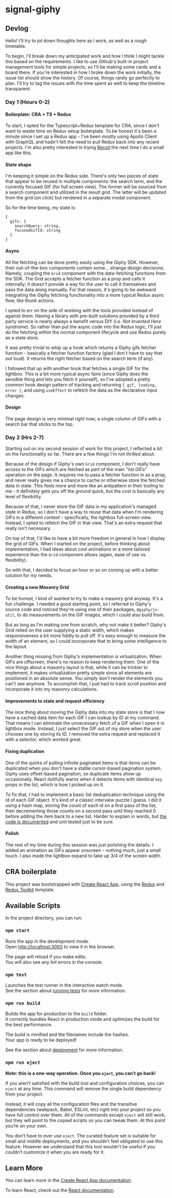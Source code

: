 # signal-giphy

## Devlog

Hello! I'll try to jot down thoughts here as I work, as well as a rough timetable.

To begin, I'll break down my anticipated work and how I think I might tackle this based on the requirements. I like to use Github's built-in project management tools for simple projects, so I'll be making some cards and a board there. If you're interested in how I broke down the work initially, the issue list should show the history. Of course, things rarely go perfectly to plan. I'll try to tag the issues with the time spent as well to keep the timeline transparent.

### Day 1 (Hours 0-2)

#### Boilerplate: CRA + TS + Redux

To start, I opted for the Typescript+Redux template for CRA, since I don't want to waste time on Redux setup boilerplate. To be honest it's been a minute since I set up a Redux app - I've been mostly using Apollo Client with GraphQL and hadn't felt the need to pull Redux back into any recent projects. I'm also pretty interested in trying [Recoil](https://recoiljs.org/) the next time I do a small app like this.

#### State shape

I'm keeping it simple on the Redux side. There's only two pieces of state that appear to be reused in multiple components: the search term, and the currently focused GIF (for full screen view). The former will be sourced from a search component and utilized in the result grid. The latter will be updated from the grid (on click) but rendered in a separate modal component.

So for the time being, my state is:

```
{
  gifs: {
    searchQuery: string,
    focusedGifId: string
  }
}
```

#### Async

All the fetching can be done pretty easily using the Giphy SDK. However, their out-of-the-box components contain some... strange design decisions. Namely, coupling the `Grid` component with the data-fetching functions from the SDK. The Grid accepts a fetcher function as a prop and calls it internally; it doesn't provide a way for the user to call it themselves and pass the data along manually. For that reason, it's going to be awkward integrating the Giphy fetching functionality into a more typical Redux async flow, like thunk actions.

I opted to err on the side of working with the tools provided instead of against them. Having a library with pre-built solutions provided by a third party service is nearly always a benefit versus DIY (i.e. _Not Invented Here_ syndrome). So rather than put the async code into the Redux logic, I'll just do the fetching within the normal component lifecycle and use Redux purely as a state store.

It was pretty trivial to whip up a hook which returns a Giphy gifs fetcher function - basically a fetcher function factory (glad I don't have to say that out loud). It returns the right fetcher based on the search term (if any).

I followed that up with another hook that fetches a single GIF for the lightbox. This is a bit more typical async faire (since Giphy does the sensible thing and lets you fetch it yourself), so I've adopted a pretty common hook design pattern of tracking and returning `{ gif, loading, error }`, and using `useEffect` to refetch the data as the declarative input changes.

#### Design

The page design is very minimal right now; a single column of GIFs with a search bar that sticks to the top.

### Day 2 (Hrs 2-7)

Starting out on my second session of work for this project, I reflected a bit on the functionality so far. There are a few things I'm not thrilled about.

Because of the design if Giphy's own `Grid` component, I don't really have access to the GIFs which are fetched as part of the main "list GIFs" operation on the page. It requires me to pass a fetcher function in as a prop, and never really gives me a chance to cache or otherwise store the fetched data in state. This feels more and more like an antipattern in their tooling to me - it definitely gets you off the ground quick, but the cost is basically any level of flexibility.

Because of that, I never store the GIF data in my application's managed state in Redux, so I don't have a way to reuse that data when I'm rendering GIFs in a different context - specifically, the lightbox full-screen view. Instead, I opted to refetch the GIF in that view. That's an extra request that really isn't necessary.

On top of that, I'd like to have a bit more freedom in general in how I display the grid of GIFs. When I started on the project, before thinking about implementation, I had ideas about cool animations or a more tailored experience than the `Grid` component allows (again, ease of use vs. flexibility).

So with that, I decided to focus an hour or so on coming up with a better solution for my needs.

#### Creating a new Masonry Grid

To be honest, I kind of wanted to try to make a masonry grid anyway. It's a fun challenge. I needed a good starting point, so I referred to Giphy's source code and noticed they're using one of their packages, `@giphy/js-util`, to do measurements on the GIF images, which I could also build from.

But as long as I'm making one from scratch, why not make it better? Giphy's Grid relied on the user supplying a static width, which makes responsiveness a bit more fiddly to pull off. It's easy enough to measure the width of an element, so I could incorporate that to bring some intelligence to the layout.

Another thing missing from Giphy's implementation is virtualization. When GIFs are offscreen, there's no reason to keep rendering them. One of the nice things about a masonry layout is that, while it can be trickier to implement, it makes virtualization pretty simple since all elements are positioned in an absolute sense. You simply don't render the elements you can't see anymore. To accomplish that, I just had to track scroll position and incorporate it into my masonry calculations.

#### Improvements to state and request efficiency

The nice thing about moving the Giphy data into my state store is that I now have a cached data item for each GIF I can lookup by ID at my command. That means I can eliminate the unnecessary fetch of a GIF when I open it in lightbox mode. Instead, I just select the GIF out of my store when the user chooses one by storing its ID. I removed the extra request and replaced it with a selector, which worked great.

#### Fixing duplication

One of the quirks of pulling infinite paginated items is that items can be duplicated when you don't have a stable cursor-based pagination system. Giphy uses offset-based pagination, so duplicate items show up occasionally. React dutifully warns when it detects items with identical `key` props in the list, which is how I picked up on it.

To fix that, I had to implement a basic list deduplication technique using the id of each GIF object. It's kind of a classic interview puzzle I guess. I did it using a hash map, storing the count of each id on a first pass of the list, then decrementing those counts on a second pass until they reached 0 before adding the item back to a new list. Harder to explain in words, but [the code is documented](./src/utils/deduplicateById.ts) and unit tested just to be sure.

#### Polish

The rest of my time during this session was just polishing the details. I added an animation as GIFs appear onscreen - nothing much, just a small touch. I also made the lightbox expand to take up 3/4 of the screen width.

## CRA boilerplate

This project was bootstrapped with [Create React App](https://github.com/facebook/create-react-app), using the [Redux](https://redux.js.org/) and [Redux Toolkit](https://redux-toolkit.js.org/) template.

## Available Scripts

In the project directory, you can run:

### `npm start`

Runs the app in the development mode.<br />
Open [http://localhost:3000](http://localhost:3000) to view it in the browser.

The page will reload if you make edits.<br />
You will also see any lint errors in the console.

### `npm test`

Launches the test runner in the interactive watch mode.<br />
See the section about [running tests](https://facebook.github.io/create-react-app/docs/running-tests) for more information.

### `npm run build`

Builds the app for production to the `build` folder.<br />
It correctly bundles React in production mode and optimizes the build for the best performance.

The build is minified and the filenames include the hashes.<br />
Your app is ready to be deployed!

See the section about [deployment](https://facebook.github.io/create-react-app/docs/deployment) for more information.

### `npm run eject`

**Note: this is a one-way operation. Once you `eject`, you can’t go back!**

If you aren’t satisfied with the build tool and configuration choices, you can `eject` at any time. This command will remove the single build dependency from your project.

Instead, it will copy all the configuration files and the transitive dependencies (webpack, Babel, ESLint, etc) right into your project so you have full control over them. All of the commands except `eject` will still work, but they will point to the copied scripts so you can tweak them. At this point you’re on your own.

You don’t have to ever use `eject`. The curated feature set is suitable for small and middle deployments, and you shouldn’t feel obligated to use this feature. However we understand that this tool wouldn’t be useful if you couldn’t customize it when you are ready for it.

## Learn More

You can learn more in the [Create React App documentation](https://facebook.github.io/create-react-app/docs/getting-started).

To learn React, check out the [React documentation](https://reactjs.org/).
